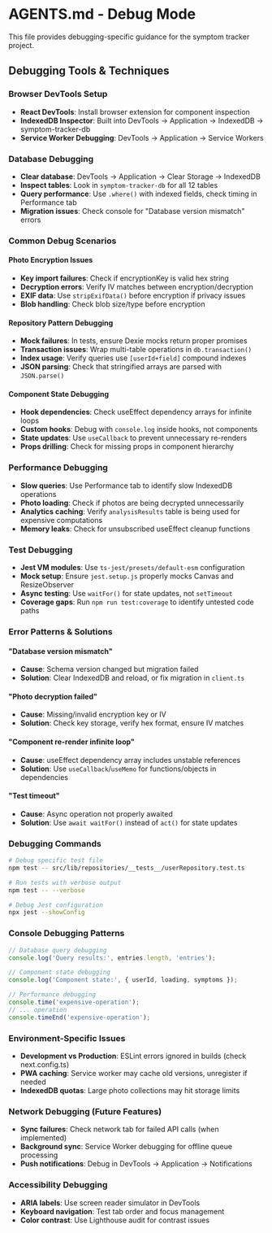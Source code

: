 # AGENTS.md - Debug Mode

This file provides debugging-specific guidance for the symptom tracker project.

## Debugging Tools & Techniques

### Browser DevTools Setup
- **React DevTools**: Install browser extension for component inspection
- **IndexedDB Inspector**: Built into DevTools → Application → IndexedDB → symptom-tracker-db
- **Service Worker Debugging**: DevTools → Application → Service Workers

### Database Debugging
- **Clear database**: DevTools → Application → Clear Storage → IndexedDB
- **Inspect tables**: Look in `symptom-tracker-db` for all 12 tables
- **Query performance**: Use `.where()` with indexed fields, check timing in Performance tab
- **Migration issues**: Check console for "Database version mismatch" errors

### Common Debug Scenarios

#### Photo Encryption Issues
- **Key import failures**: Check if encryptionKey is valid hex string
- **Decryption errors**: Verify IV matches between encryption/decryption
- **EXIF data**: Use `stripExifData()` before encryption if privacy issues
- **Blob handling**: Check blob size/type before encryption

#### Repository Pattern Debugging
- **Mock failures**: In tests, ensure Dexie mocks return proper promises
- **Transaction issues**: Wrap multi-table operations in `db.transaction()`
- **Index usage**: Verify queries use `[userId+field]` compound indexes
- **JSON parsing**: Check that stringified arrays are parsed with `JSON.parse()`

#### Component State Debugging
- **Hook dependencies**: Check useEffect dependency arrays for infinite loops
- **Custom hooks**: Debug with `console.log` inside hooks, not components
- **State updates**: Use `useCallback` to prevent unnecessary re-renders
- **Props drilling**: Check for missing props in component hierarchy

### Performance Debugging
- **Slow queries**: Use Performance tab to identify slow IndexedDB operations
- **Photo loading**: Check if photos are being decrypted unnecessarily
- **Analytics caching**: Verify `analysisResults` table is being used for expensive computations
- **Memory leaks**: Check for unsubscribed useEffect cleanup functions

### Test Debugging
- **Jest VM modules**: Use `ts-jest/presets/default-esm` configuration
- **Mock setup**: Ensure `jest.setup.js` properly mocks Canvas and ResizeObserver
- **Async testing**: Use `waitFor()` for state updates, not `setTimeout`
- **Coverage gaps**: Run `npm run test:coverage` to identify untested code paths

### Error Patterns & Solutions

#### "Database version mismatch"
- **Cause**: Schema version changed but migration failed
- **Solution**: Clear IndexedDB and reload, or fix migration in `client.ts`

#### "Photo decryption failed"
- **Cause**: Missing/invalid encryption key or IV
- **Solution**: Check key storage, verify hex format, ensure IV matches

#### "Component re-render infinite loop"
- **Cause**: useEffect dependency array includes unstable references
- **Solution**: Use `useCallback`/`useMemo` for functions/objects in dependencies

#### "Test timeout"
- **Cause**: Async operation not properly awaited
- **Solution**: Use `await waitFor()` instead of `act()` for state updates

### Debugging Commands
```bash
# Debug specific test file
npm test -- src/lib/repositories/__tests__/userRepository.test.ts

# Run tests with verbose output
npm test -- --verbose

# Debug Jest configuration
npx jest --showConfig
```

### Console Debugging Patterns
```typescript
// Database query debugging
console.log('Query results:', entries.length, 'entries');

// Component state debugging
console.log('Component state:', { userId, loading, symptoms });

// Performance debugging
console.time('expensive-operation');
// ... operation
console.timeEnd('expensive-operation');
```

### Environment-Specific Issues
- **Development vs Production**: ESLint errors ignored in builds (check next.config.ts)
- **PWA caching**: Service worker may cache old versions, unregister if needed
- **IndexedDB quotas**: Large photo collections may hit storage limits

### Network Debugging (Future Features)
- **Sync failures**: Check network tab for failed API calls (when implemented)
- **Background sync**: Service Worker debugging for offline queue processing
- **Push notifications**: Debug in DevTools → Application → Notifications

### Accessibility Debugging
- **ARIA labels**: Use screen reader simulator in DevTools
- **Keyboard navigation**: Test tab order and focus management
- **Color contrast**: Use Lighthouse audit for contrast issues